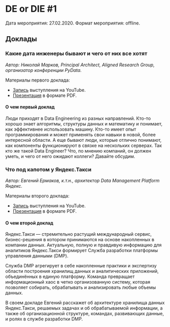 # DE or DIE #1

Дата мероприятия: 27.02.2020.
Формат мероприятия: offline.

## Доклады

### Какие дата инженеры бывают и чего от них все хотят

_Автор: Николай Марков, Principal Architect, Aligned Research Group, организатор конференции PyData._

Материалы первого доклада:

- [Запись](https://youtu.be/GfBWzXxF5M8) выступления на YouTube.
- [Презентация](Nikolay%20Markov%20-%20Data%20engineer.pdf) в формате PDF.

#### О чем первый доклад

Люди приходят в Data Engineering из разных направлений. Кто-то хорошо знает алгоритмы, структуры данных и математику и понимает, как эффективнее использовать машину. Кто-то имеет опыт программирования и может применять свои навыки в новой, более интересной области. А еще бывают люди, которые отлично понимают, как компоненты функционируют в связке на нескольких серверах. Так кто же такой Data Engineer? Что, по мнению компаний, он должен уметь, и чего от него ожидают коллеги? Давайте обсудим.

### Что под капотом у Яндекс.Такси

_Автор: Евгений Ермаков, к.т.н., архитектор Data Management Platform Яндекс._

Материалы второго доклада:

- [Запись](https://youtu.be/AhRpHj_jneU) выступления на YouTube.
- [Презентация](Evgeniy%20Ermakov%20-%20Yandex%20Taxi%20DMP.pdf) в формате PDF.

#### О чем второй доклад

Яндекс.Такси — стремительно растущий международный сервис, бизнес-решения в котором принимаются на основе накопленных в компании данных. Актуальную, полную и правдивую информацию для аналитиков Яндекс.Такси формирует Служба разработки платформы управления данными (DMP).

Служба DMP агрегирует в себе накопленные практики и экспертизу области построения хранилищ данных и аналитических приложений, объединённых в единую платформу. Команда превращает информационный хаос в четко организованную систему, которая позволяет собирать, обрабатывать и анализировать любые объемы данных.

В своем докладе Евгений расскажет об архитектуре хранилища данных Яндекс.Такси, решаемых задачах и об обрабатываемой информации, а также об организационной структуре, командах, развивающих данные, и ролях в службе разработки DMP.
